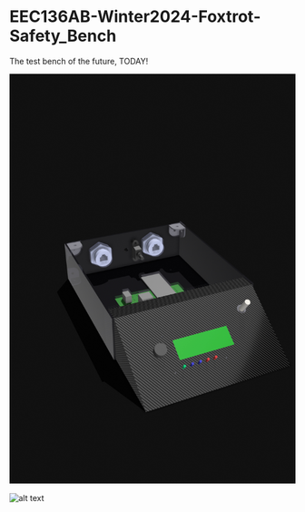 # EEC136AB-Winter2024-Foxtrot-Safety_Bench
The test bench of the future, TODAY!

![alt text](proto.png)

![alt text](done.png)
